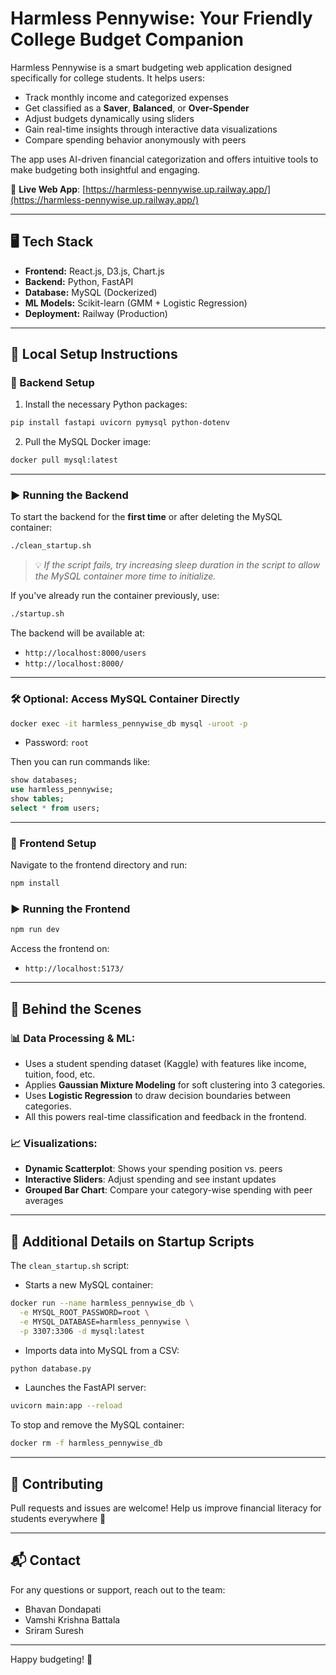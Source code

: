 # Harmless Pennywise: Your Friendly College Budget Companion

Harmless Pennywise is a smart budgeting web application designed specifically for college students. It helps users:

- Track monthly income and categorized expenses
- Get classified as a **Saver**, **Balanced**, or **Over-Spender**
- Adjust budgets dynamically using sliders
- Gain real-time insights through interactive data visualizations
- Compare spending behavior anonymously with peers

The app uses AI-driven financial categorization and offers intuitive tools to make budgeting both insightful and engaging.

🔗 **Live Web App**: [https://harmless-pennywise.up.railway.app/](https://harmless-pennywise.up.railway.app/)

---

## 🖥️ Tech Stack
- **Frontend:** React.js, D3.js, Chart.js
- **Backend:** Python, FastAPI
- **Database:** MySQL (Dockerized)
- **ML Models:** Scikit-learn (GMM + Logistic Regression)
- **Deployment:** Railway (Production)

---

## 🚀 Local Setup Instructions

### 🔧 Backend Setup

1. Install the necessary Python packages:
```sh
pip install fastapi uvicorn pymysql python-dotenv
```

2. Pull the MySQL Docker image:
```sh
docker pull mysql:latest
```

---

### ▶️ Running the Backend

To start the backend for the **first time** or after deleting the MySQL container:
```sh
./clean_startup.sh
```

> 💡 *If the script fails, try increasing sleep duration in the script to allow the MySQL container more time to initialize.*

If you've already run the container previously, use:
```sh
./startup.sh
```

The backend will be available at:
- `http://localhost:8000/users`
- `http://localhost:8000/`

---

### 🛠️ Optional: Access MySQL Container Directly
```sh
docker exec -it harmless_pennywise_db mysql -uroot -p
```
- Password: `root`

Then you can run commands like:
```sql
show databases;
use harmless_pennywise;
show tables;
select * from users;
```

---

### 🎨 Frontend Setup

Navigate to the frontend directory and run:
```sh
npm install
```

### ▶️ Running the Frontend
```sh
npm run dev
```
Access the frontend on:
- `http://localhost:5173/`

---

## 🧠 Behind the Scenes

### 📊 Data Processing & ML:
- Uses a student spending dataset (Kaggle) with features like income, tuition, food, etc.
- Applies **Gaussian Mixture Modeling** for soft clustering into 3 categories.
- Uses **Logistic Regression** to draw decision boundaries between categories.
- All this powers real-time classification and feedback in the frontend.

### 📈 Visualizations:
- **Dynamic Scatterplot**: Shows your spending position vs. peers
- **Interactive Sliders**: Adjust spending and see instant updates
- **Grouped Bar Chart**: Compare your category-wise spending with peer averages

---

## 🧪 Additional Details on Startup Scripts

The `clean_startup.sh` script:
- Starts a new MySQL container:
```sh
docker run --name harmless_pennywise_db \
  -e MYSQL_ROOT_PASSWORD=root \
  -e MYSQL_DATABASE=harmless_pennywise \
  -p 3307:3306 -d mysql:latest
```
- Imports data into MySQL from a CSV:
```sh
python database.py
```
- Launches the FastAPI server:
```sh
uvicorn main:app --reload
```

To stop and remove the MySQL container:
```sh
docker rm -f harmless_pennywise_db
```

---

## 🙌 Contributing
Pull requests and issues are welcome! Help us improve financial literacy for students everywhere 💸

---

## 📬 Contact
For any questions or support, reach out to the team:
- Bhavan Dondapati
- Vamshi Krishna Battala
- Sriram Suresh

---

Happy budgeting! 🎯
